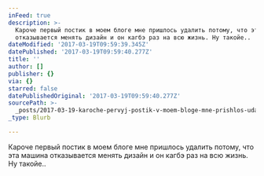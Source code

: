 ```yaml
---
inFeed: true
description: >-
  Кароче первый постик в моем блоге мне пришлось удалить потому, что эта машина
  отказывается менять дизайн и он кагбэ раз на всю жизнь. Ну такойе..
dateModified: '2017-03-19T09:59:39.345Z'
datePublished: '2017-03-19T09:59:40.277Z'
title: ''
author: []
publisher: {}
via: {}
starred: false
datePublishedOriginal: '2017-03-19T09:59:40.277Z'
sourcePath: >-
  _posts/2017-03-19-karoche-pervyj-postik-v-moem-bloge-mne-prishlos-udalit-potom.md
_type: Blurb

---
```

Кароче первый постик в моем блоге мне пришлось удалить потому, что эта машина отказывается менять дизайн и он кагбэ раз на всю жизнь. Ну такойе..